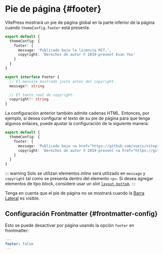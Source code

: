 # Pie de página {#footer}

VitePress mostrará un pie de página global en la parte inferior de la página cuando `themeConfig.footer` está presente.

```ts
export default {
  themeConfig: {
    footer: {
      message: 'Publicado bajo la licencia MIT.',
      copyright: 'Derechos de autor © 2019-present Evan You'
    }
  }
}
```

```ts
export interface Footer {
  // El mensaje mostrado justo antes del copyright.
  message?: string

  // El texto real de copyright.
  copyright?: string
}
```

La configuración anterior también admite cadenas HTML. Entonces, por ejemplo, si desea configurar el texto de su pie de página para que tenga algunos enlaces, puede ajustar la configuración de la siguiente manera:

```ts
export default {
  themeConfig: {
    footer: {
      message: 'Publicado bajo <a href="https://github.com/vuejs/vitepress/blob/main/LICENSE">Licencia MIT</a>.',
      copyright: 'Derechos de autor © 2019-present <a href="https://github.com/yyx990803">Evan You</a>'
    }
  }
}
```

::: warning
Solo se utilizan elementos _inline_ será utilizado en `message` y `copyright` tal como se presenta dentro del elemento  `<p>`. Si desea agregar elementos de tipo _block_, considere usar un _slot_ [`layout-bottom`](../guide/extending-default-theme#layout-slots).
:::

Tenga en cuenta que el pie de página no se mostrará cuando la [Barra Lateral](./default-theme-sidebar) es visible.

## Configuración Frontmatter {#frontmatter-config}

Esto se puede desactivar por página usando la opción `footer` en frontmatter:

```yaml
---
footer: false
---
```